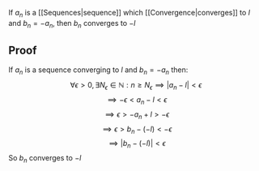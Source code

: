 If $a_{n}$ is a [[Sequences|sequence]] which [[Convergence|converges]] to $l$ and $b_{n}=-a_{n}$, then $b_{n}$ converges to $-l$
## Proof
If $a_{n}$ is a sequence converging to $l$ and $b_{n}=-a_{n}$ then:
$$
\forall\epsilon>0,\exists N_{\epsilon}\in\mathbb{N}:n\geq N_{\epsilon}\implies \left| a_{n}-l \right|<\epsilon 
$$
$$
\implies -\epsilon <a_{n}-l<\epsilon 
$$
$$
\implies \epsilon>-a_{n}+l>-\epsilon 
$$
$$
\implies \epsilon>b_{n}-(-l)<-\epsilon 
$$
$$
\implies \left| b_{n}-(-l) \right|<\epsilon
$$
So $b_{n}$ converges to $-l$
